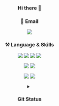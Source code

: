 <div align="center">

  ### Hi there 👋

<!--
**tneoeo2/tneoeo2** is a ✨ _special_ ✨ repository because its `README.md` (this file) appears on your GitHub profile.

Here are some ideas to get you started:

- 🔭 I’m currently working on ...
- 🌱 I’m currently learning ...
- 👯 I’m looking to collaborate on ...
- 🤔 I’m looking for help with ...
- 💬 Ask me about ...
- 📫 How to reach me: ...
- 😄 Pronouns: ...
- ⚡ Fun fact: ...
-->
### 📧 Email
<img src="https://img.shields.io/badge/tneoeo2@gmail.com-EA4335??style=flat-square&logo=Gmail&logoColor=white"/>

### ⚒️ Language & Skills 
<img src="https://img.shields.io/badge/Python-3776AB?style=flat&logo=Python&logoColor=white"/> <img src="https://img.shields.io/badge/JavaScript-F7DF1E?style=flat&logo=JavaScript&logoColor=white"/> <img src="https://img.shields.io/badge/Django-092E20?style=flat&logo=Django&logoColor=white"/> <img src="https://img.shields.io/badge/TensorFlow-FF6F00?style=flat&logo=TensorFlow&logoColor=white"/>  
<!-- <img src="https://img.shields.io/badge/HTML5-E34F26?style=flat&logo=HTML5&logoColor=white"/>
<img src="https://img.shields.io/badge/CSS3-1572B6?style=flat&logo=CSS3&logoColor=white"/>   --> 

<img src="https://img.shields.io/badge/Oracle-F80000?style=flat&logo=Oracle&logoColor=white"/> <img src="https://img.shields.io/badge/MySQL-4479A1?style=flat&logo=MySQL&logoColor=white"/>  

<img src="https://img.shields.io/badge/Docker-2496ED?style=flat-square&logo=Docker&logoColor=white"/> <img src="https://img.shields.io/badge/Git-F05032?style=flat-square&logo=Git&logoColor=white"/>  


 <details>
<summary> <h3>Git Status </h3></summary>
<div markdown="1">
  
[![Top Langs](https://github-readme-stats-sigma-five.vercel.app/api/top-langs/?username=tneoeo2&layout=compact&theme=radical)](https://github.com/tneoeo2/github-readme-stats)
![tneoeo2's github stats](https://github-readme-stats-sigma-five.vercel.app/api?username=tneoeo2&show_icons=true&theme=radical&show_icons=true)
  
</div>
</details> 

</div>
